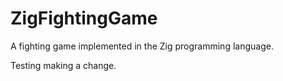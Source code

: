 # ZigFightingGame
A fighting game implemented in the Zig programming language.

Testing making a change.